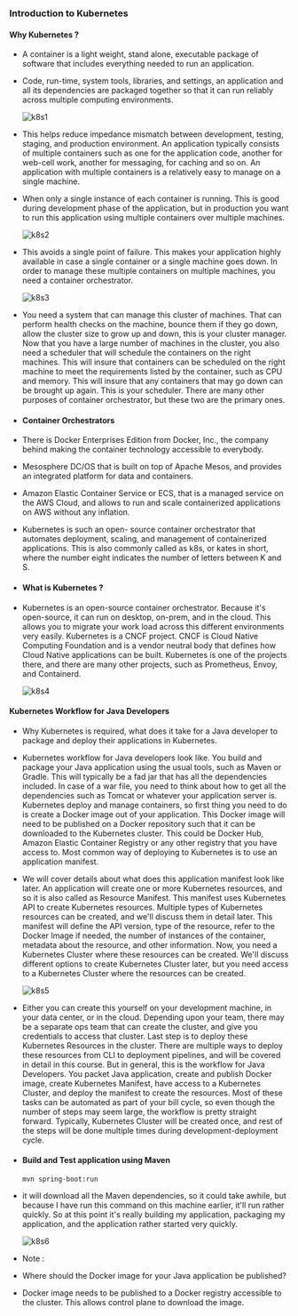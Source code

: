 ### Introduction to Kubernetes

#### Why Kubernetes ? 

* A container is a light weight, stand alone, executable package of software that includes everything needed to run an application.

* Code, run-time, system tools, libraries, and settings, an application and all its dependencies are packaged together so that it can run reliably across multiple computing environments.

  ![k8s1](images/k8s1.png)

* This helps reduce impedance mismatch between development, testing, staging, and production environment. An application typically consists of multiple containers such as one for the application code, another for web-cell work, another for messaging, for caching and so on. An application with multiple containers is a relatively easy to manage on a single machine.

* When only a single instance of each container is running. This is good during development phase of the application, but in production you want to run this application using multiple containers over multiple machines. 

  ![k8s2](images/k8s2.png)

* This avoids a single point of failure. This makes your application highly available in case a single container or a single machine goes down. In order to manage these multiple containers on multiple machines, you need a container orchestrator.

  ![k8s3](images/k8s3.png)

* You need a system that can manage this cluster of machines. That can perform health checks on the machine, bounce them if they go down, allow the cluster size to grow up and down, this is your cluster manager. Now that you have a large number of machines in the cluster, you also need a scheduler that will schedule the containers on the right machines. This will insure that containers can be scheduled on the right machine to meet the requirements listed by the container, such as CPU and memory. This will insure that any containers that may go down can be brought up again. This is your scheduler. There are many other purposes of container orchestrator, but these two are the primary ones.

* #### Container Orchestrators

* There is Docker Enterprises Edition from Docker, Inc., the company behind making the container technology accessible to everybody.

* Mesosphere DC/OS that is built on top of Apache Mesos, and provides an integrated platform for data and containers. 

* Amazon Elastic Container Service or ECS, that is a managed service on the AWS Cloud, and allows to run and scale containerized applications on AWS without any inflation. 

* Kubernetes is such an open- source container orchestrator that automates deployment, scaling, and management of containerized applications. This is also commonly called as k8s, or kates in short, where the number eight indicates the number of letters between K and S.

* #### What is Kubernetes ? 

* Kubernetes is an open-source container orchestrator. Because it's open-source, it can run on desktop, on-prem, and in the cloud. This allows you to migrate your work load across this different environments very easily. Kubernetes is a CNCF project. CNCF is Cloud Native Computing Foundation and is a vendor neutral body that defines how Cloud Native applications can be built. Kubernetes is one of the projects there, and there are many other projects, such as Prometheus, Envoy, and Containerd.

  ![k8s4](images/k8s4.png)

#### Kubernetes Workflow for Java Developers

* Why Kubernetes is required, what does it take for a Java developer to package and deploy their applications in Kubernetes.

* Kubernetes workflow for Java developers look like. You build and package your Java application using the usual tools, such as Maven or Gradle. This will typically be a fad jar that has all the dependencies included. In case of a war file, you need to think about how to get all the dependencies such as Tomcat or whatever your application server is. Kubernetes deploy and manage containers, so first thing you need to do is create a Docker image out of your application. This Docker image will need to be published on a Docker repository such that it can be downloaded to the Kubernetes cluster. This could be Docker Hub, Amazon Elastic Container Registry or any other registry that you have access to. Most common way of deploying to Kubernetes is to use an application manifest.

* We will cover details about what does this application manifest look like later. An application will create one or more Kubernetes resources, and so it is also called as Resource Manifest. This manifest uses Kubernetes API to create Kubernetes resources. Multiple types of Kubernetes resources can be created, and we'll discuss them in detail later. This manifest will define the API version, type of the resource, refer to the Docker Image if needed, the number of instances of the container, metadata about the resource, and other information. Now, you need a Kubernetes Cluster where these resources can be created. We'll discuss different options to create Kubernetes Cluster later, but you need access to a Kubernetes Cluster where the resources can be created.

  ![k8s5](images/k8s5.png)

* Either you can create this yourself on your development machine, in your data center, or in the cloud. Depending upon your team, there may be a separate ops team that can create the cluster, and give you credentials to access that cluster. Last step is to deploy these Kubernetes Resources in the cluster. There are multiple ways to deploy these resources from CLI to deployment pipelines, and will be covered in detail in this course. But in general, this is the workflow for Java Developers. You packet Java application, create and publish Docker image, create Kubernetes Manifest, have access to a Kubernetes Cluster, and deploy the manifest to create the resources. Most of these tasks can be automated as part of your bill cycle, so even though the number of steps may seem large, the workflow is pretty straight forward. Typically, Kubernetes Cluster will be created once, and rest of the steps will be done multiple times during development-deployment cycle.

* #### Build and Test application using Maven

  ```
  mvn spring-boot:run
  ```

* it will download all the Maven dependencies, so it could take awhile, but because I have run this command on this machine earlier, it'll run rather quickly. So at this point it's really building my application, packaging my application, and the application rather started very quickly.

  ![k8s6](images/k8s6.png)
  
* Note : 

* Where should the Docker image for your Java application be published?

*  Docker image needs to be published to a Docker registry accessible to the cluster. This allows control plane to download the image.